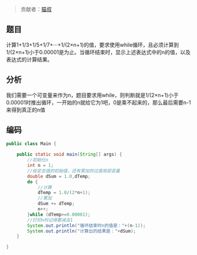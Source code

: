 > 贡献者：[猫叔](https://github.com/UncleCatMySelf)

## 题目
计算1+1/3+1/5+1/7+···+1/(2×n+1)的值，要求使用while循环，且必须计算到1/(2×n+1)小于0.00001是为止。当循环结束时，显示上述表达式中的n的值，以及表达式的计算结果。

## 分析
我们需要一个可变量来作为n，题目要求用while，则判断就是1/(2×n+1)小于0.00001时推出循环，一开始的n就给它为1吧，0是乘不起来的，那么最后需要n-1来得到真正的n值

## 编码

```java
public class Main {

    public static void main(String[] args) {
        //初始化n
        int n = 1;
        //给定总值的初始值，还有累加的过度局部变量
        double dSum = 1.0,dTemp;
        do {
            //计算
            dTemp = 1.0/(2*n+1);
            //累加
            dSum += dTemp;
            n++;
        }while (dTemp>=0.00001);
        //打印n时记得要减去1
        System.out.println("循环结束时n的值是："+(n-1));
        System.out.println("计算出的结果是："+dSum);
    }

}
```